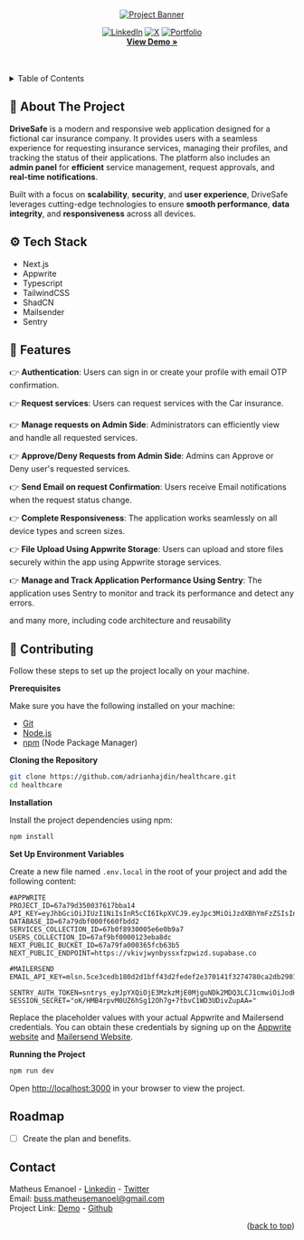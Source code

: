 <a id="readme-top"></a>


<div align="center">
  <br />
    <a href="https://youtu.be/lEflo_sc82g?feature=shared" target="_blank">
      <img src="https://github.com/user-attachments/assets/0e2f6590-11f8-43d0-bc57-5e9e8aa028bc" alt="Project Banner">
    </a>

[![LinkedIn](https://img.shields.io/badge/LinkedIn-0077B5?style=for-the-badge&logo=linkedin&logoColor=white)](https://www.linkedin.com/in/matheusemanoeldev/)
[![X](https://img.shields.io/badge/X-000?style=for-the-badge&logo=x)](https://x.com/OrionTH1)
[![Portfolio](https://img.shields.io/badge/Portfolio-FF5722?style=for-the-badge&logo=todoist&logoColor=white)](https://portfólio.com)
<br/>
<a href="https://github.com/github_username/repo_name"><strong>View Demo »</strong></a>  
</div>

<br/>
<br/>
<!-- TABLE OF CONTENTS -->
<details>
  <summary>Table of Contents</summary>
  <ol>
    <li>
      <a href="#about-the-project">About The Project</a>
      <ul>
        <li><a href="#built-with">Tech Stack</a></li>
      </ul>
      <ul>
        <li><a href="#features">Features</a></li>
      </ul>
    </li>
    <li>
      <a href="#contributing">Contributing</a>
    </li>
    <li><a href="#roadmap">Roadmap</a></li>
    <li><a href="#contact">Contact</a></li>
  </ol>
</details>


<!-- ABOUT THE PROJECT -->
## <a name="about-the-project">📢 About The Project</a>


**DriveSafe** is a modern and responsive web application designed for a fictional car insurance company. It provides users with a seamless experience for requesting insurance services, managing their profiles, and tracking the status of their applications. The platform also includes an **admin panel** for **efficient** service management, request approvals, and **real-time notifications**.

Built with a focus on **scalability**, **security**, and **user experience**, DriveSafe leverages cutting-edge technologies to ensure **smooth performance**, **data integrity**, and **responsiveness** across all devices.


## <a name="built-with">⚙️ Tech Stack</a>

- Next.js
- Appwrite
- Typescript
- TailwindCSS
- ShadCN
- Mailsender
- Sentry

## <a name="features">🔋 Features</a>

👉 **Authentication**: Users can sign in or create your profile with email OTP confirmation.

👉 **Request services**: Users can request services with the Car insurance.

👉 **Manage requests on Admin Side**: Administrators can efficiently view and handle all requested services.

👉 **Approve/Deny Requests from Admin Side**: Admins can Approve or Deny user's requested services.

👉 **Send Email on request Confirmation**: Users receive Email notifications when the request status change.

👉 **Complete Responsiveness**: The application works seamlessly on all device types and screen sizes.

👉 **File Upload Using Appwrite Storage**: Users can upload and store files securely within the app using Appwrite storage services.

👉 **Manage and Track Application Performance Using Sentry**: The application uses Sentry to monitor and track its performance and detect any errors.

and many more, including code architecture and reusability

## <a name="contributing">🤸 Contributing</a>

Follow these steps to set up the project locally on your machine.

**Prerequisites**

Make sure you have the following installed on your machine:

- [Git](https://git-scm.com/)
- [Node.js](https://nodejs.org/en)
- [npm](https://www.npmjs.com/) (Node Package Manager)

**Cloning the Repository**
  
```bash
git clone https://github.com/adrianhajdin/healthcare.git
cd healthcare
```

**Installation**

Install the project dependencies using npm:

```bash
npm install
```

**Set Up Environment Variables**

Create a new file named `.env.local` in the root of your project and add the following content:

```env
#APPWRITE
PROJECT_ID=67a79d350037617bba14
API_KEY=eyJhbGciOiJIUzI1NiIsInR5cCI6IkpXVCJ9.eyJpc3MiOiJzdXBhYmFzZSIsInJlZiI6InZraXZqd3luYnlzc3hmenB3aXpkIiwicm9sZSI6ImFub24iLCJpYXQiOjE3Mzk3NzYyNTcsImV4cCI6MjA1NTM1MjI1N30.A27o_kVFIDbkes00pwCzMRTIvlJTltaCDnyri4kc4Qk
DATABASE_ID=67a79dbf000f660fbdd2
SERVICES_COLLECTION_ID=67b0f8930005e6e0b9a7
USERS_COLLECTION_ID=67af9bf0000123eba8dc
NEXT_PUBLIC_BUCKET_ID=67a79fa000365fcb63b5
NEXT_PUBLIC_ENDPOINT=https://vkivjwynbyssxfzpwizd.supabase.co

#MAILERSEND
EMAIL_API_KEY=mlsn.5ce3cedb180d2d1bff43d2fedef2e370141f3274780ca2db29017f6a7f8a9c71

SENTRY_AUTH_TOKEN=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
SESSION_SECRET="oK/HMB4rpvM0UZ6hSg12Oh7g+7tbvC1WD3UDivZupAA="
```

Replace the placeholder values with your actual Appwrite and Mailersend credentials. You can obtain these credentials by signing up on the [Appwrite website](https://appwrite.io/) and [Mailersend Website](https://www.mailersend.com/).

**Running the Project**

```bash
npm run dev
```

Open [http://localhost:3000](http://localhost:3000) in your browser to view the project.


<!-- ROADMAP -->
## Roadmap

- [ ] Create the plan and benefits.


## Contact

Matheus Emanoel - [Linkedin](https://www.linkedin.com/in/matheusemanoeldev/) - [Twitter](https://twitter.com/OrionTH1) <br/>
Email: buss.matheusemanoel@gmail.com<br/>
Project Link: [Demo](https://questmind-project.vercel.app/) - [Github](https://github.com/OrionTH1/study-with-exercices/)

<p align="right">(<a href="#readme-top">back to top</a>)</p>
